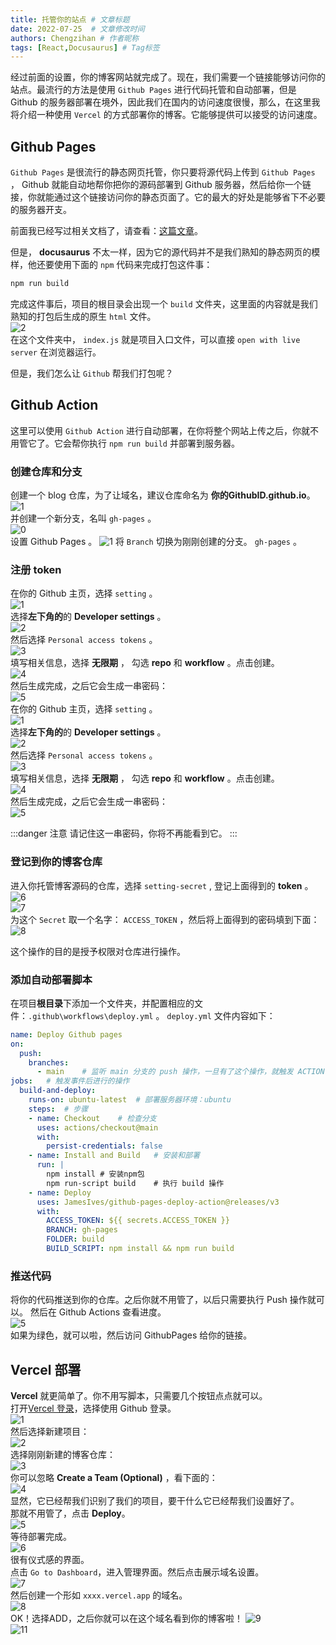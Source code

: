```yaml
---
title: 托管你的站点 # 文章标题
date: 2022-07-25  # 文章修改时间
authors: Chengzihan # 作者昵称
tags: [React,Docusaurus] # Tag标签
---
```


经过前面的设置，你的博客网站就完成了。现在，我们需要一个链接能够访问你的站点。最流行的方法是使用 `Github Pages` 进行代码托管和自动部署，但是 Github 的服务器部署在境外，因此我们在国内的访问速度很慢，那么，在这里我将介绍一种使用 `Vercel` 的方式部署你的博客。它能够提供可以接受的访问速度。  

## Github Pages

`Github Pages` 是很流行的静态网页托管，你只要将源代码上传到 `Github Pages` ， Github 就能自动地帮你把你的源码部署到 Github 服务器，然后给你一个链接，你就能通过这个链接访问你的静态页面了。它的最大的好处是能够省下不必要的服务器开支。  

前面我已经写过相关文档了，请查看：[这篇文章](../02.FETricks/02.%E4%BB%8E0%E5%BC%80%E5%A7%8B%E9%83%A8%E7%BD%B2%E4%B8%80%E4%B8%AAGithubPages.md)。  

但是， **docusaurus** 不太一样，因为它的源代码并不是我们熟知的静态网页的模样，他还要使用下面的 `npm` 代码来完成打包这件事：  

```bash
npm run build
```

完成这件事后，项目的根目录会出现一个 `build` 文件夹，这里面的内容就是我们熟知的打包后生成的原生 `html` 文件。  
![2](https://jetzihan-img.oss-cn-beijing.aliyuncs.com/blog/20220725135814.png)  
在这个文件夹中， `index.js` 就是项目入口文件，可以直接 `open with live server` 在浏览器运行。  

但是，我们怎么让 `Github` 帮我们打包呢？  

## Github Action

这里可以使用 `Github Action` 进行自动部署，在你将整个网站上传之后，你就不用管它了。它会帮你执行 `npm run build` 并部署到服务器。  

### 创建仓库和分支

创建一个 blog 仓库，为了让域名，建议仓库命名为 **你的GithubID.github.io**。  
![1](https://jetzihan-img.oss-cn-beijing.aliyuncs.com/blog/20220725143909.png)  
并创建一个新分支，名叫 `gh-pages` 。  
![0](https://jetzihan-img.oss-cn-beijing.aliyuncs.com/blog/20220725143509.png)  
设置 Github Pages 。
![1](https://jetzihan-img.oss-cn-beijing.aliyuncs.com/blog/1658730994537.png)
将 `Branch` 切换为刚刚创建的分支。 `gh-pages` 。

### 注册 token

在你的 Github 主页，选择 `setting` 。  
![1](https://jetzihan-img.oss-cn-beijing.aliyuncs.com/blog/1658729256326.png)  
选择**左下角的**的 **Developer settings** 。  
![2](https://jetzihan-img.oss-cn-beijing.aliyuncs.com/blog/20220725140853.png)  
然后选择 `Personal access tokens` 。  
![3](https://jetzihan-img.oss-cn-beijing.aliyuncs.com/blog/1658729485327.png)  
填写相关信息，选择 **无限期** ， 勾选 **repo** 和 **workflow** 。点击创建。  
![4](https://jetzihan-img.oss-cn-beijing.aliyuncs.com/blog/1658729568291.png)  
然后生成完成，之后它会生成一串密码：  
![5](https://jetzihan-img.oss-cn-beijing.aliyuncs.com/blog/1658729659070.png)  
在你的 Github 主页，选择 `setting` 。  
![1](https://jetzihan-img.oss-cn-beijing.aliyuncs.com/blog/1658729256326.png)  
选择**左下角的**的 **Developer settings** 。  
![2](https://jetzihan-img.oss-cn-beijing.aliyuncs.com/blog/20220725140853.png)  
然后选择 `Personal access tokens` 。  
![3](https://jetzihan-img.oss-cn-beijing.aliyuncs.com/blog/1658729485327.png)  
填写相关信息，选择 **无限期** ， 勾选 **repo** 和 **workflow** 。点击创建。  
![4](https://jetzihan-img.oss-cn-beijing.aliyuncs.com/blog/1658729568291.png)  
然后生成完成，之后它会生成一串密码：  
![5](https://jetzihan-img.oss-cn-beijing.aliyuncs.com/blog/1658729659070.png)  

:::danger 注意
请记住这一串密码，你将不再能看到它。
:::

### 登记到你的博客仓库

进入你托管博客源码的仓库，选择 `setting-secret` , 登记上面得到的 **token** 。
![6](https://jetzihan-img.oss-cn-beijing.aliyuncs.com/blog/1658730036056.png)  
![7](https://jetzihan-img.oss-cn-beijing.aliyuncs.com/blog/1658730145767.png)  
为这个 `Secret` 取一个名字： `ACCESS_TOKEN` ，然后将上面得到的密码填到下面：  
![8](https://jetzihan-img.oss-cn-beijing.aliyuncs.com/blog/1658730305602.png)  

这个操作的目的是授予权限对仓库进行操作。  

### 添加自动部署脚本

在项目**根目录**下添加一个文件夹，并配置相应的文件：`.github\workflows\deploy.yml` 。 `deploy.yml` 文件内容如下：  

```yml
name: Deploy Github pages
on:
  push:
    branches:
      - main    # 监听 main 分支的 push 操作，一旦有了这个操作，就触发 ACTION 部署。
jobs:   # 触发事件后进行的操作
  build-and-deploy:
    runs-on: ubuntu-latest  # 部署服务器环境：ubuntu
    steps:  # 步骤
    - name: Checkout    # 检查分支
      uses: actions/checkout@main
      with:
        persist-credentials: false
    - name: Install and Build   # 安装和部署
      run: |
        npm install # 安装npm包
        npm run-script build    # 执行 build 操作
    - name: Deploy
      uses: JamesIves/github-pages-deploy-action@releases/v3
      with:
        ACCESS_TOKEN: ${{ secrets.ACCESS_TOKEN }}
        BRANCH: gh-pages
        FOLDER: build
        BUILD_SCRIPT: npm install && npm run build
```

### 推送代码

将你的代码推送到你的仓库。之后你就不用管了，以后只需要执行 Push 操作就可以。
然后在 Github Actions 查看进度。  
![5](https://jetzihan-img.oss-cn-beijing.aliyuncs.com/blog/20220725144138.png)  
如果为绿色，就可以啦，然后访问 GithubPages 给你的链接。  

## Vercel 部署

**Vercel** 就更简单了。你不用写脚本，只需要几个按钮点点就可以。  
打开[Vercel 登录](https://vercel.com/login)，选择使用 Github 登录。  
![1](https://jetzihan-img.oss-cn-beijing.aliyuncs.com/blog/20220725145225.png)  
然后选择新建项目：  
![2](https://jetzihan-img.oss-cn-beijing.aliyuncs.com/blog/1658732056269.png)  
选择刚刚新建的博客仓库：  
![3](https://jetzihan-img.oss-cn-beijing.aliyuncs.com/blog/1658732162189.png)  
你可以忽略 **Create a Team (Optional)** ，看下面的：  
![4](https://jetzihan-img.oss-cn-beijing.aliyuncs.com/blog/20220725145739.png)  
显然，它已经帮我们识别了我们的项目，要干什么它已经帮我们设置好了。  
那就不用管了，点击 **Deploy**。  
![5](https://jetzihan-img.oss-cn-beijing.aliyuncs.com/blog/20220725145905.png)  
等待部署完成。  
![6](https://jetzihan-img.oss-cn-beijing.aliyuncs.com/blog/20220725150132.png)  
很有仪式感的界面。  
点击 `Go to Dashboard`，进入管理界面。然后点击展示域名设置。  
![7](https://jetzihan-img.oss-cn-beijing.aliyuncs.com/blog/1658732581412.png)  
然后创建一个形如 `xxxx.vercel.app` 的域名。  
![8](https://jetzihan-img.oss-cn-beijing.aliyuncs.com/blog/20220725150427.png)  
OK！选择ADD，之后你就可以在这个域名看到你的博客啦！
![9](https://jetzihan-img.oss-cn-beijing.aliyuncs.com/blog/20220725150523.png)  
![11](https://jetzihan-img.oss-cn-beijing.aliyuncs.com/blog/1658732793550.png)  
